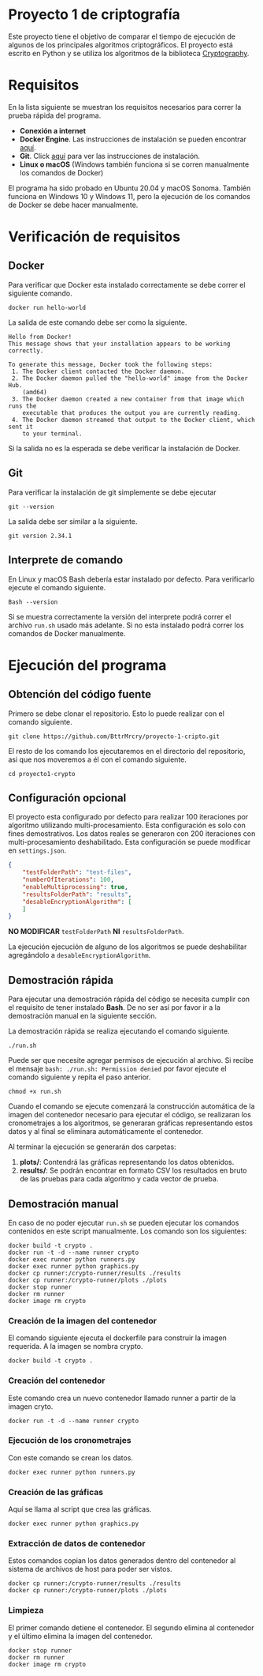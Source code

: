 # Proyecto 1 de criptografía
Este proyecto tiene el objetivo de comparar el tiempo de ejecución de algunos de los principales algoritmos criptográficos. El proyecto está escrito en Python y se utiliza los algoritmos de la biblioteca [Cryptography](https://cryptography.io/en/latest/).


# Requisitos
En la lista siguiente se muestran los requisitos necesarios para correr la prueba rápida del programa.

- **Conexión a internet**
- **Docker Engine**. Las instrucciones de instalación se pueden encontrar [aquí](https://docs.docker.com/get-docker/).
- **Git**. Click [aquí](https://git-scm.com/downloads) para ver las instrucciones de instalación.
- **Linux o macOS** (Windows también funciona si se corren manualmente los comandos de Docker)

El programa ha sido probado en Ubuntu 20.04 y macOS Sonoma. También funciona en Windows 10 y Windows 11, pero la ejecución de los comandos de Docker se debe hacer manualmente.

# Verificación de requisitos

## Docker
Para verificar que Docker esta instalado correctamente se debe correr el siguiente comando.

    docker run hello-world

La salida de este comando debe ser como la siguiente.

```
Hello from Docker!
This message shows that your installation appears to be working correctly.

To generate this message, Docker took the following steps:
 1. The Docker client contacted the Docker daemon.
 2. The Docker daemon pulled the "hello-world" image from the Docker Hub.
    (amd64)
 3. The Docker daemon created a new container from that image which runs the
    executable that produces the output you are currently reading.
 4. The Docker daemon streamed that output to the Docker client, which sent it
    to your terminal.
```

Si la salida no es la esperada se debe verificar la instalación de Docker.

## Git
Para verificar la instalación de git simplemente se debe ejecutar

    git --version

La salida debe ser similar a la siguiente.

    git version 2.34.1

## Interprete de comando
En Linux y macOS Bash debería estar instalado por defecto. Para verificarlo ejecute el comando siguiente.

    Bash --version 

Si se muestra correctamente la versión del interprete podrá correr el archivo `run.sh` usado más adelante. Si no esta instalado podrá correr los comandos de Docker manualmente.

# Ejecución del programa

## Obtención del código fuente
Primero se debe clonar el repositorio. Esto lo puede realizar con el comando siguiente.

    git clone https://github.com/BttrMrcry/proyecto-1-cripto.git

El resto de los comando los ejecutaremos en el directorio del repositorio, asi que nos moveremos a él con el comando siguiente.

    cd proyecto1-crypto

## Configuración opcional
El proyecto esta configurado por defecto para realizar 100 iteraciones por algoritmo utilizando multi-procesamiento. Esta configuración es solo con fines demostrativos. Los datos reales se generaron con 200 iteraciones con multi-procesamiento deshabilitado. Esta configuración se puede modificar en `settings.json`.

```json
{
    "testFolderPath": "test-files",
    "numberOfIterations": 100,
    "enableMultiprocessing": true,
    "resultsFolderPath": "results",
    "desableEncryptionAlgorithm": [
    ]
}
```
**NO MODIFICAR** `testFolderPath` **NI** `resultsFolderPath`. 

La ejecución ejecución de alguno de los algoritmos se puede deshabilitar agregándolo a `desableEncryptionAlgorithm`.

## Demostración rápida

Para ejecutar una demostración rápida del código se necesita cumplir con el requisito de tener instalado **Bash**. De no ser así por favor ir a la demostración manual en la siguiente sección.

La demostración rápida se realiza ejecutando el comando siguiente.

    ./run.sh

Puede ser que necesite agregar permisos de ejecución al archivo. Si recibe el mensaje `bash: ./run.sh: Permission denied` por favor ejecute el comando siguiente y repita el paso anterior.

    chmod +x run.sh

Cuando el comando se ejecute comenzará la construcción automática de la imagen del contenedor necesario para ejecutar el código, se realizaran los cronometrajes a los algoritmos, se generaran gráficas representando estos datos y al final se eliminara automáticamente el contenedor.

Al terminar la ejecución se generarán dos carpetas:
1. **plots/**: Contendrá las gráficas representando los datos obtenidos.
2. **results/**: Se podrán encontrar en formato CSV los resultados en bruto de las pruebas para cada algoritmo y cada vector de prueba. 

## Demostración manual

En caso de no poder ejecutar `run.sh` se pueden ejecutar los comandos contenidos en este script manualmente. Los comando son los siguientes:

```
docker build -t crypto .
docker run -t -d --name runner crypto
docker exec runner python runners.py
docker exec runner python graphics.py
docker cp runner:/crypto-runner/results ./results
docker cp runner:/crypto-runner/plots ./plots
docker stop runner
docker rm runner
docker image rm crypto
```

### Creación de la imagen del contenedor
El comando siguiente ejecuta el dockerfile para construir la imagen requerida. A la imagen se nombra crypto.

    docker build -t crypto .

### Creación del contenedor 
Este comando crea un nuevo contenedor llamado runner a partir de la imagen cryto.
    
    docker run -t -d --name runner crypto

### Ejecución de los cronometrajes
Con este comando se crean los datos.

    docker exec runner python runners.py

### Creación de las gráficas
Aquí se llama al script que crea las gráficas.
    
    docker exec runner python graphics.py

### Extracción de datos de contenedor
Estos comandos copian los datos generados dentro del contenedor al sistema de archivos de host para poder ser vistos.

    docker cp runner:/crypto-runner/results ./results
    docker cp runner:/crypto-runner/plots ./plots

### Limpieza
El primer comando detiene el contenedor. El segundo elimina al contenedor y el último elimina la imagen del contenedor.

    docker stop runner
    docker rm runner
    docker image rm crypto